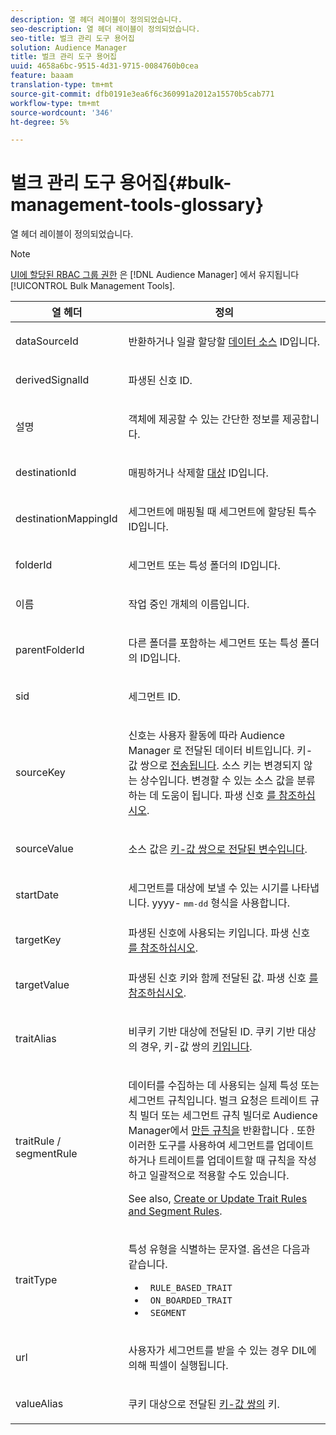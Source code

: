 ```yaml
---
description: 열 헤더 레이블이 정의되었습니다.
seo-description: 열 헤더 레이블이 정의되었습니다.
seo-title: 벌크 관리 도구 용어집
solution: Audience Manager
title: 벌크 관리 도구 용어집
uuid: 4658a6bc-9515-4d31-9715-0084760b0cea
feature: baaam
translation-type: tm+mt
source-git-commit: dfb0191e3ea6f6c360991a2012a15570b5cab771
workflow-type: tm+mt
source-wordcount: '346'
ht-degree: 5%

---
```



# 벌크 관리 도구 용어집{#bulk-management-tools-glossary}

열 헤더 레이블이 정의되었습니다.

<!-- 

<p>r_bulk_glossary.xml </p>

 -->

>[!NOTE]
>
>[UI에 할당된 RBAC 그룹 권한](../../features/administration/administration-overview.md) 은 [!DNL Audience Manager] 에서 유지됩니다 [!UICONTROL Bulk Management Tools].

<table id="table_2C2BC2FB3EFC443C9A5AE18EFC6FABFD"> 
 <thead> 
  <tr> 
   <th colname="col1" class="entry"> 열 헤더 </th> 
   <th colname="col2" class="entry"> 정의 </th> 
  </tr> 
 </thead>
 <tbody> 
  <tr> 
   <td colname="col1"> <p> <span class="term"> dataSourceId</span> </p> </td> 
   <td colname="col2"> <p>반환하거나 일괄 할당할 <a href="../../features/datasources-list-and-settings.md#data-sources-list-and-settings"> 데이터 소스</a> ID입니다. </p> </td> 
  </tr> 
  <tr> 
   <td colname="col1"> <p> <span class="term"> derivedSignalId</span> </p> </td> 
   <td colname="col2"> <p>파생된 신호 <a href="../../features/derived-signals.md"></a> ID. </p> </td> 
  </tr> 
  <tr> 
   <td colname="col1"> <p> <span class="term"> 설명</span> </p> </td> 
   <td colname="col2"> <p>객체에 제공할 수 있는 간단한 정보를 제공합니다. </p> </td> 
  </tr> 
  <tr> 
   <td colname="col1"> <p> <span class="term"> destinationId</span> </p> </td> 
   <td colname="col2"> <p>매핑하거나 삭제할 <a href="../../features/destinations/destinations.md"> 대상</a> ID입니다. </p> </td> 
  </tr> 
  <tr> 
   <td colname="col1"> <p> <span class="term"> destinationMappingId</span> </p> </td> 
   <td colname="col2"> <p>세그먼트에 매핑될 때 세그먼트에 할당된 특수 ID입니다. </p> </td> 
  </tr> 
  <tr> 
   <td colname="col1"> <p> <span class="term"> folderId</span> </p> </td> 
   <td colname="col2"> <p>세그먼트 또는 특성 폴더의 ID입니다. </p> </td> 
  </tr> 
  <tr> 
   <td colname="col1"> <p> <span class="term"> 이름</span> </p> </td> 
   <td colname="col2"> <p>작업 중인 개체의 이름입니다. </p> </td> 
  </tr> 
  <tr> 
   <td colname="col1"> <p> <span class="term"> parentFolderId</span> </p> </td> 
   <td colname="col2"> <p>다른 폴더를 포함하는 세그먼트 또는 특성 폴더의 ID입니다. </p> </td> 
  </tr> 
  <tr> 
   <td colname="col1"> <p> <span class="term"> sid</span> </p> </td> 
   <td colname="col2"> <p>세그먼트 ID. </p> </td> 
  </tr> 
  <tr> 
   <td colname="col1"> <p> <span class="term"> sourceKey</span> </p> </td> 
   <td colname="col2"> <p>신호는 사용자 활동에 따라 <span class="keyword"> Audience Manager</span> 로 전달된 데이터 비트입니다. 키-값 쌍으로 <a href="../../reference/key-value-pairs-explained.md"> 전송됩니다</a>. 소스 키는 변경되지 않는 상수입니다. 변경할 수 있는 소스 값을 분류하는 데 도움이 됩니다. 파생 신호 <a href="../../features/derived-signals.md"> 를 참조하십시오</a>. </p> </td> 
  </tr> 
  <tr> 
   <td colname="col1"> <p> <span class="term"> sourceValue</span> </p> </td> 
   <td colname="col2"> <p>소스 값은 <a href="../../reference/key-value-pairs-explained.md"> 키-값 쌍으로 전달된 변수입니다</a>. </p> </td> 
  </tr> 
  <tr> 
   <td colname="col1"> <p> <span class="term"> startDate</span> </p> </td> 
   <td colname="col2"> <p>세그먼트를 대상에 보낼 수 있는 시기를 나타냅니다. yyyy- <tt>mm-dd</tt> 형식을 사용합니다. </p> </td> 
  </tr> 
  <tr> 
   <td colname="col1"> <p> <span class="term"> targetKey</span> </p> </td> 
   <td colname="col2">파생된 신호에 사용되는 키입니다. 파생 신호 <a href="../../features/derived-signals.md"> 를 참조하십시오</a>. </td> 
  </tr> 
  <tr> 
   <td colname="col1"> <p> <span class="term"> targetValue</span> </p> </td> 
   <td colname="col2"> <p>파생된 신호 키와 함께 전달된 값. 파생 신호 <a href="../../features/derived-signals.md"> 를 참조하십시오</a>. </p> </td> 
  </tr> 
  <tr> 
   <td colname="col1"> <p> <span class="term"> traitAlias</span> </p> </td> 
   <td colname="col2"> <p>비쿠키 기반 대상에 전달된 ID. 쿠키 기반 대상의 경우, 키-값 쌍의 <a href="../../reference/key-value-pairs-explained.md"> 키입니다</a>. </p> </td> 
  </tr> 
  <tr> 
   <td colname="col1"> <p> <span class="term"> traitRule / segmentRule</span> </p> </td> 
   <td colname="col2"> <p>데이터를 수집하는 데 사용되는 실제 특성 또는 세그먼트 규칙입니다. 벌크 요청은 트레이트 규칙 빌더 <span class="keyword"> 또는</span> 세그먼트 규칙 빌더로 Audience Manager에서 <a href="../../features/traits/about-trait-builder.md"> 만든 규칙을</a> 반환합니다 <a href="../../features/segments/segment-builder.md"></a>. 또한 이러한 도구를 사용하여 세그먼트를 업데이트하거나 트레이트를 업데이트할 때 규칙을 작성하고 일괄적으로 적용할 수도 있습니다. </p> <p>See also, <a href="../../reference/bulk-management-tools/bulk-rules.md"> Create or Update Trait Rules and Segment Rules</a>. </p> </td> 
  </tr> 
  <tr> 
   <td colname="col1"> <p> <span class="term"> traitType</span> </p> </td> 
   <td colname="col2"> <p>특성 유형을 식별하는 문자열. 옵션은 다음과 같습니다. </p> 
    <ul id="ul_AB5B4F87B14241DCBBE44B0B7BD4EF72"> 
     <li id="li_21F9412CDDC64FAA888C6542E284C436"> <code> RULE_BASED_TRAIT</code> </li> 
     <li id="li_5A5EA9A1EC5C45C991875EBBE7979A5A"> <code> ON_BOARDED_TRAIT </code> </li> 
     <li id="li_F38B58ADE3324E97A71E3F94F11945BE"> <code> SEGMENT</code> </li> 
    </ul> </td> 
  </tr> 
  <tr> 
   <td colname="col1"> <p> <span class="term"> url</span> </p> </td> 
   <td colname="col2"> <p>사용자가 세그먼트를 받을 수 있는 경우 DIL에 의해 픽셀이 실행됩니다. </p> </td> 
  </tr> 
  <tr> 
   <td colname="col1"> <p> <span class="term"> valueAlias</span> </p> </td> 
   <td colname="col2"> <p>쿠키 대상으로 전달된 <a href="../../reference/key-value-pairs-explained.md"> 키-값 쌍의</a> 키. </p> </td> 
  </tr> 
 </tbody> 
</table>

